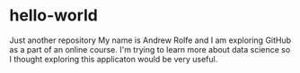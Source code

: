 # hello-world
Just another repository
My name is Andrew Rolfe and I am exploring GitHub as a part of an online course.  I'm trying to learn more about data science so I thought exploring this applicaton would be very useful. 
